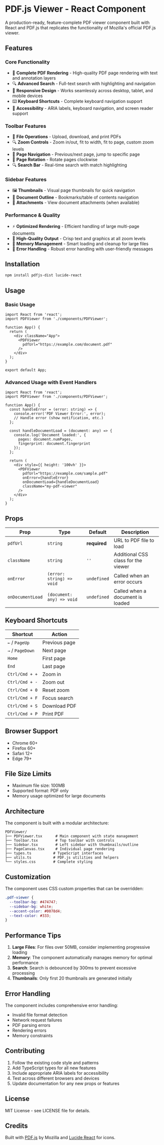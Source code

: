 # PDF.js Viewer - React Component

A production-ready, feature-complete PDF viewer component built with React and PDF.js that replicates the functionality of Mozilla's official PDF.js viewer.

## Features

### Core Functionality
- 📄 **Complete PDF Rendering** - High-quality PDF page rendering with text and annotation layers
- 🔍 **Advanced Search** - Full-text search with highlighting and navigation
- 📱 **Responsive Design** - Works seamlessly across desktop, tablet, and mobile devices
- ⌨️ **Keyboard Shortcuts** - Complete keyboard navigation support
- 🎯 **Accessibility** - ARIA labels, keyboard navigation, and screen reader support

### Toolbar Features
- 📂 **File Operations** - Upload, download, and print PDFs
- 🔍 **Zoom Controls** - Zoom in/out, fit to width, fit to page, custom zoom levels
- 📖 **Page Navigation** - Previous/next page, jump to specific page
- 🔄 **Page Rotation** - Rotate pages clockwise
- 🔍 **Search Bar** - Real-time search with match highlighting

### Sidebar Features
- 🖼️ **Thumbnails** - Visual page thumbnails for quick navigation  
- 🔖 **Document Outline** - Bookmarks/table of contents navigation
- 📎 **Attachments** - View document attachments (when available)

### Performance & Quality
- ⚡ **Optimized Rendering** - Efficient handling of large multi-page documents
- 🎨 **High-Quality Output** - Crisp text and graphics at all zoom levels
- 💾 **Memory Management** - Smart loading and cleanup for large files
- 🔄 **Error Handling** - Robust error handling with user-friendly messages

## Installation

```bash
npm install pdfjs-dist lucide-react
```

## Usage

### Basic Usage

```tsx
import React from 'react';
import PDFViewer from './components/PDFViewer';

function App() {
  return (
    <div className="App">
      <PDFViewer 
        pdfUrl="https://example.com/document.pdf"
      />
    </div>
  );
}

export default App;
```

### Advanced Usage with Event Handlers

```tsx
import React from 'react';
import PDFViewer from './components/PDFViewer';

function App() {
  const handleError = (error: string) => {
    console.error('PDF Viewer Error:', error);
    // Handle error (show notification, etc.)
  };

  const handleDocumentLoad = (document: any) => {
    console.log('Document loaded:', {
      pages: document.numPages,
      fingerprint: document.fingerprint
    });
  };

  return (
    <div style={{ height: '100vh' }}>
      <PDFViewer
        pdfUrl="https://example.com/sample.pdf"
        onError={handleError}
        onDocumentLoad={handleDocumentLoad}
        className="my-pdf-viewer"
      />
    </div>
  );
}
```

## Props

| Prop | Type | Default | Description |
|------|------|---------|-------------|
| `pdfUrl` | `string` | **required** | URL to PDF file to load |
| `className` | `string` | `''` | Additional CSS class for the viewer |
| `onError` | `(error: string) => void` | `undefined` | Called when an error occurs |
| `onDocumentLoad` | `(document: any) => void` | `undefined` | Called when a document is loaded |

## Keyboard Shortcuts

| Shortcut | Action |
|----------|--------|
| `←` / `PageUp` | Previous page |
| `→` / `PageDown` | Next page |  
| `Home` | First page |
| `End` | Last page |
| `Ctrl/Cmd + +` | Zoom in |
| `Ctrl/Cmd + -` | Zoom out |
| `Ctrl/Cmd + 0` | Reset zoom |
| `Ctrl/Cmd + F` | Focus search |
| `Ctrl/Cmd + S` | Download PDF |
| `Ctrl/Cmd + P` | Print PDF |

## Browser Support

- Chrome 60+
- Firefox 60+ 
- Safari 12+
- Edge 79+

## File Size Limits

- Maximum file size: 100MB
- Supported format: PDF only
- Memory usage optimized for large documents

## Architecture

The component is built with a modular architecture:

```
PDFViewer/
├── PDFViewer.tsx      # Main component with state management
├── Toolbar.tsx        # Top toolbar with controls
├── Sidebar.tsx        # Left sidebar with thumbnails/outline
├── PageCanvas.tsx     # Individual page rendering
├── types.ts          # TypeScript interfaces
├── utils.ts          # PDF.js utilities and helpers
└── styles.css        # Complete styling
```

## Customization

The component uses CSS custom properties that can be overridden:

```css
.pdf-viewer {
  --toolbar-bg: #474747;
  --sidebar-bg: white;
  --accent-color: #0078d4;
  --text-color: #333;
}
```

## Performance Tips

1. **Large Files**: For files over 50MB, consider implementing progressive loading
2. **Memory**: The component automatically manages memory for optimal performance  
3. **Search**: Search is debounced by 300ms to prevent excessive processing
4. **Thumbnails**: Only first 20 thumbnails are generated initially

## Error Handling

The component includes comprehensive error handling:

- Invalid file format detection
- Network request failures  
- PDF parsing errors
- Rendering errors
- Memory constraints

## Contributing

1. Follow the existing code style and patterns
2. Add TypeScript types for all new features
3. Include appropriate ARIA labels for accessibility
4. Test across different browsers and devices
5. Update documentation for any new props or features

## License

MIT License - see LICENSE file for details.

## Credits

Built with [PDF.js](https://mozilla.github.io/pdf.js/) by Mozilla and [Lucide React](https://lucide.dev/) for icons.